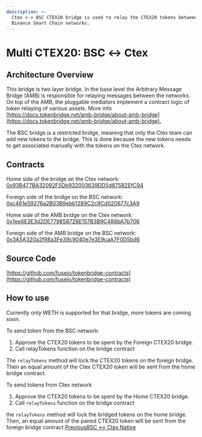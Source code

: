 ```yaml
---
description: >-
  Ctex <-> BSC CTEX20 bridge is used to relay the CTEX20 tokens between Ctex and
  Binance Smart Chain networks.
---
```


# Multi CTEX20: BSC ↔ Ctex

## Architecture Overview <a id="architecture-overview"></a>

This bridge is two layer bridge. In the base level the Arbitrary Message Bridge \(AMB\) is responsible for relaying messages between the networks. On top of the AMB, the pluggable mediators implement a contract logic of token relaying of various assets. More info [https://docs.tokenbridge.net/amb-bridge/about-amb-bridge](https://docs.tokenbridge.net/amb-bridge/about-amb-bridge).‌

The BSC bridge is a restricted bridge, meaning that only the Ctex team can add new tokens to the bridge. This is done because the new tokens needs to get associated manually with the tokens on the Ctex network.‌

## Contracts <a id="contracts"></a>

Home side of the bridge on the Ctex network: [0x93B477BA32092F5Db932003639DD5d875B2EfC94](https://ctexscan.com/address/0x93B477BA32092F5Db932003639DD5d875B2EfC94/transactions)​‌

Foreign side of the bridge on the BSC network: [0xc461e59276a2B03B9ebb1289C2c9Cd020677c3A9](https://bscscan.com/address/0xc461e59276a2B03B9ebb1289C2c9Cd020677c3A9)​‌

Home side of the AMB bridge on the Ctex network: [0x1ee6E3E3d2DE779858728E157B3B9C488bA7b706](https://ctexscan.com/address/0x1ee6E3E3d2DE779858728E157B3B9C488bA7b706/transactions)​‌

Foreign side of the AMB bridge on the BSC network: [0x3A5A320a2f98a3Fe39c9040e7e3E9caA7F0D5bd6](https://bscscan.com/address/0x3A5A320a2f98a3Fe39c9040e7e3E9caA7F0D5bd6)​‌

## Source Code <a id="source-code"></a>

[https://github.com/fuseio/tokenbridge-contracts](https://github.com/fuseio/tokenbridge-contracts)

## How to use <a id="how-to-use"></a>

Currently only WETH is supported for that bridge, more tokens are coming soon.‌

To send token from the BSC network:‌

1. Approve the CTEX20 tokens to be spent by the Foreign CTEX20 bridge.
2. Call relayTokens function on the bridge contract

The `relayTokens` method will lock the CTEX20 tokens on the foreign bridge. Then an equal amount of the Ctex CTEX20 token will be sent from the home bridge contract.‌

To send tokens from Ctex network‌

1. Approve the CTEX20 tokens to be spent by the Home CTEX20 bridge.
2. Call `relayTokens` function on the bridge contract

the `relayTokens` method will lock the bridged tokens on the home bridge. Then, an equal amount of the paired CTEX20 token will be sent from the foreign bridge contract.[PreviousBSC ↔ Ctex Native](https://app.gitbook.com/@fuse-1/s/fuse-dev-docs/~/drafts/-MdkekktVnuRGEokLu71/bridges/bridges/bsc-fuse-native/@merged)[  
](https://app.gitbook.com/@fuse-1/s/fuse-dev-docs/~/drafts/-MdkekktVnuRGEokLu71/bridges/bridges/eth-fuse-native-bridge/@merged)

